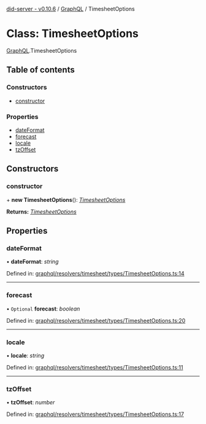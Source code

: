 [did-server - v0.10.6](../README.md) / [GraphQL](../modules/graphql.md) / TimesheetOptions

# Class: TimesheetOptions

[GraphQL](../modules/graphql.md).TimesheetOptions

## Table of contents

### Constructors

- [constructor](graphql.timesheetoptions.md#constructor)

### Properties

- [dateFormat](graphql.timesheetoptions.md#dateformat)
- [forecast](graphql.timesheetoptions.md#forecast)
- [locale](graphql.timesheetoptions.md#locale)
- [tzOffset](graphql.timesheetoptions.md#tzoffset)

## Constructors

### constructor

\+ **new TimesheetOptions**(): [*TimesheetOptions*](graphql.timesheetoptions.md)

**Returns:** [*TimesheetOptions*](graphql.timesheetoptions.md)

## Properties

### dateFormat

• **dateFormat**: *string*

Defined in: [graphql/resolvers/timesheet/types/TimesheetOptions.ts:14](https://github.com/Puzzlepart/did/blob/dev/server/graphql/resolvers/timesheet/types/TimesheetOptions.ts#L14)

___

### forecast

• `Optional` **forecast**: *boolean*

Defined in: [graphql/resolvers/timesheet/types/TimesheetOptions.ts:20](https://github.com/Puzzlepart/did/blob/dev/server/graphql/resolvers/timesheet/types/TimesheetOptions.ts#L20)

___

### locale

• **locale**: *string*

Defined in: [graphql/resolvers/timesheet/types/TimesheetOptions.ts:11](https://github.com/Puzzlepart/did/blob/dev/server/graphql/resolvers/timesheet/types/TimesheetOptions.ts#L11)

___

### tzOffset

• **tzOffset**: *number*

Defined in: [graphql/resolvers/timesheet/types/TimesheetOptions.ts:17](https://github.com/Puzzlepart/did/blob/dev/server/graphql/resolvers/timesheet/types/TimesheetOptions.ts#L17)
